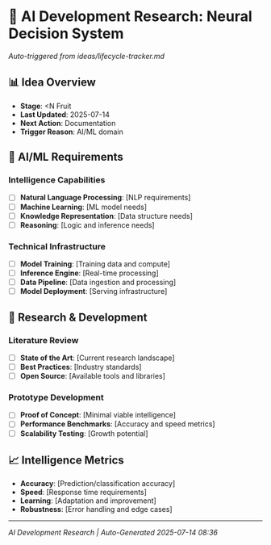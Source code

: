 # 🧠 AI Development Research: Neural Decision System
*Auto-triggered from ideas/lifecycle-tracker.md*

## 📊 Idea Overview
- **Stage**: <N Fruit
- **Last Updated**: 2025-07-14
- **Next Action**: Documentation
- **Trigger Reason**: AI/ML domain

## 🤖 AI/ML Requirements
### Intelligence Capabilities
- [ ] **Natural Language Processing**: [NLP requirements]
- [ ] **Machine Learning**: [ML model needs]
- [ ] **Knowledge Representation**: [Data structure needs]
- [ ] **Reasoning**: [Logic and inference needs]

### Technical Infrastructure
- [ ] **Model Training**: [Training data and compute]
- [ ] **Inference Engine**: [Real-time processing]
- [ ] **Data Pipeline**: [Data ingestion and processing]
- [ ] **Model Deployment**: [Serving infrastructure]

## 🔬 Research & Development
### Literature Review
- [ ] **State of the Art**: [Current research landscape]
- [ ] **Best Practices**: [Industry standards]
- [ ] **Open Source**: [Available tools and libraries]

### Prototype Development
- [ ] **Proof of Concept**: [Minimal viable intelligence]
- [ ] **Performance Benchmarks**: [Accuracy and speed metrics]
- [ ] **Scalability Testing**: [Growth potential]

## 📈 Intelligence Metrics
- **Accuracy**: [Prediction/classification accuracy]
- **Speed**: [Response time requirements]
- **Learning**: [Adaptation and improvement]
- **Robustness**: [Error handling and edge cases]

---
*AI Development Research | Auto-Generated 2025-07-14 08:36*